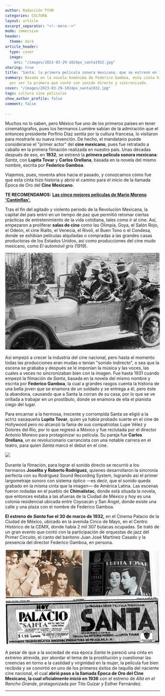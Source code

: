 ```yaml
---
author: Redacción TYSM
categories: CULTURA
layout: article
excerpt_separator: "<!--more-->"
mode: immersive
header:
  theme: dark
article_header:
  type: cover
  image:
    src: "/images/2023-03-29-1024px_santa1932.jpg"
sharing: true
title: 'Santa: la primera película sonora mexicana, que se estrenó en 1932'
summary: Basada en la novela homónima de Federico Gamboa, esta cinta hizo historia
  por ser la primera que contó con sonido directo y sincronizado.
cover: "/images/2023-03-29-1024px_santa1932.jpg"
tags: cultura cine peliculas
show_author_profile: false
comment: false

---
```

Muchos no lo saben, pero México fue uno de los primeros países en tener cinematógrafos, pues los hermanos Lumière sabían de la admiración que el entonces presidente Porfirio Díaz sentía por la cultura francesa, lo visitaron para mostrarle su nueva invención. De hecho, el mandatario puede considerarse el "primer actor" del **cine mexicano**, pues fue retratado a caballo en la primera filmación realizada en nuestro país. Unas décadas después de eso, en **1932**, se estrenó la **primera película sonora mexicana**: _Santa_, con **Lupita Tovar** y **Carlos Orellana**, basada en la novela del mismo nombre, escrita por **Federico Gamboa**.

Viajemos, pues, noventa años hacia el pasado, y conozcamos cómo fue que esta cinta hizo historia y abrió el camino para el inicio de la llamada Época de Oro del **Cine Mexicano**.

**TE RECOMENDAMOS:** [**Las cinco mejores películas de Mario Moreno 'Cantinflas'.**](https://blog.tonoysumariachi.com/mexicanisimos/2022/09/26/las-cinco-mejores-peliculas-de-mario-moreno-cantinflas.html)

Tras el fin del agitado y violento periodo de la Revolución Mexicana, la capital del país entró en un tiempo de paz que permitió retomar ciertas prácticas de entretenimiento de la vida cotidiana, tales como ir al cine. Así, empezaron a proliferar **salas de cine** como las Olimpia, Goya, el Salón Rojo, el Odeón, el cine Rialto, el Venecia, el Rivoli, el Buen Tono o el Condesa, donde se exhibían películas alquiladas o compradas a las grandes casas productoras de los Estados Unidos, así como producciones del cine mudo mexicano, como _El automóvil gris_ (1919).

![](/images/2023-03-29-automovil-gris.jpeg)

Así empezó a crecer la industria del cine nacional, pero hasta el momento todas las producciones eran mudas o tenían "sonido indirecto", o sea que la escena se grababa y después se le imponían la música y las voces, las cuales a veces no sincronizaban bien con la imagen. Fue hasta 1931 cuando empezó la filmación de _Santa_, basada en la novela del mismo nombre y escrita por **Federico Gamboa**, la cual a grandes rasgos cuenta la historia de una bella joven que se enamora de un soldado y se entrega a él, pero éste la abandona, causando que a Santa la corran de su casa, por lo que se ve orillada a trabajar en un prostíbulo, donde se enamora de ella el pianista ciego del lugar.

Para encarnar a la hermosa, inocente y corrompida Santa se eligió a la actriz oaxaqueña **Lupita Tovar**, quien ya había probado suerte en el cine de Hollywood pero no alcanzó la fama de sus compatriotas Lupe Vélez y Dolores del Río, por lo que regresó a México y fue reclutada por el director Antonio Moreno para protagonizar su película. Su pareja fue **Carlos Orellana**, un ex revolucionario carrancista con una notable carrera en el teatro, para quien _Santa_ marcó el debut en el cine.

![](https://procine.cdmx.gob.mx/storage/app/media/Lupita%201.jpg)

Durante la filmación, para lograr el sonido directo se recurrió a los hermanos **Joselito y Roberto Rodríguez**, quienes desarrollaron la sincronía perfecta con su Rodríguez Sound Recording System, logrando así el primer largometraje sonoro con sistema óptico —es decir, que el sonido queda grabado en la misma cinta que la imagen— de América Latina. Las escenas fueron rodadas en el pueblo de **Chimalistac**, donde está situada la novela, que entonces estaba a las afueras de la Ciudad de México y hoy es una colonia residencial ubicada entre Coyoacán y San Ángel, donde existe una calle y una plaza con el nombre de Federico Gamboa.

**El estreno de _Santa_ fue el 30 de marzo de 1932,** en el Cinema Palacio de la Ciudad de México, ubicado en la avenida Cinco de Mayo, en el Centro Histórico de la CDMX, donde había 2 mil 307 butacas ocupadas. Se trató de un gran evento que contó con la participación de orquestas de jazz del Primer Circuito, el canto del barítono Juan José Martínez Casado y la presencia del director Federico Gamboa, en persona.

![](/images/2023-03-29-santaanuncio.jpeg)

A pesar de que a la sociedad de esa época _Santa_ le pareció una cinta en extremo atrevida, por abordar el tema de la prostitución y cuestionar las creencias en torno a la castidad y virginidad en la mujer, la película fue bien recibida y se convirtió en uno de los primeros éxitos de taquilla del naciente cine nacional, el cual **abrió paso a la llamada Época de Oro del Cine Mexicano, la cual oficialmente inició en 1936** con el estreno de _Allá en el Rancho Grande_, protagonizada por Tito Guízar y Esther Fernández.

***